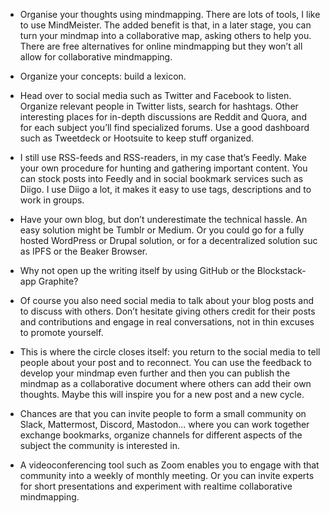 
- Organise your thoughts using mindmapping. There are lots of tools, I like to use MindMeister. The added benefit is that, in a later stage, you can turn your mindmap into a collaborative map, asking others to help you. There are free alternatives for online mindmapping but they won’t all allow for collaborative mindmapping.

- Organize your concepts: build a lexicon. 
 
- Head over to social media such as Twitter and Facebook to listen. Organize relevant people in Twitter lists, search for hashtags. 
Other interesting places for in-depth discussions are Reddit and Quora, and for each subject you’ll find specialized forums.
Use a good dashboard such as Tweetdeck or Hootsuite to keep stuff organized.

- I still use RSS-feeds and RSS-readers, in my case that’s Feedly. Make your own procedure for hunting and gathering important content. 
You can stock posts into Feedly and in social bookmark services such as Diigo. I use Diigo a lot, it makes it easy to use tags, 
descriptions and to work in groups.

- Have your own blog, but don’t underestimate the technical hassle. An easy solution might be Tumblr or Medium. 
Or you could go for a fully hosted WordPress or Drupal solution, or for a decentralized solution suc as IPFS or the Beaker Browser. 

- Why not open up the writing itself by using GitHub or the Blockstack-app Graphite? 

- Of course you also need social media to talk about your blog posts and to discuss with others. Don’t hesitate giving others credit 
for their posts and contributions and engage in real conversations, not in thin excuses to promote yourself.

- This is where the circle closes itself: you return to the social media to tell people about your post and to reconnect. 
You can use the feedback to develop your mindmap even further and then you can publish the mindmap as a collaborative document 
where others can add their own thoughts. Maybe this will inspire you for a new post and a new cycle.

- Chances are that you can invite people to form a small community on Slack, Mattermost, Discord, Mastodon... where you can work together 
exchange bookmarks, organize channels for different aspects of the subject the community is interested in. 

- A videoconferencing tool such as Zoom enables you to engage with that community into a weekly of monthly meeting. 
Or you can invite experts for short presentations and experiment with realtime collaborative mindmapping.
